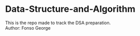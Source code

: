 # Data-Structure-and-Algorithm
This is the repo made to track the DSA preparation. <br>
Author: Fonso George

